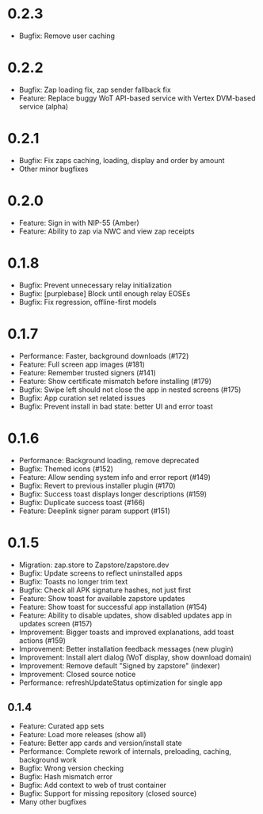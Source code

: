 # 0.2.3

  - Bugfix: Remove user caching

# 0.2.2

  - Bugfix: Zap loading fix, zap sender fallback fix
  - Feature: Replace buggy WoT API-based service with Vertex DVM-based service (alpha)

# 0.2.1

  - Bugfix: Fix zaps caching, loading, display and order by amount
  - Other minor bugfixes

# 0.2.0

  - Feature: Sign in with NIP-55 (Amber)
  - Feature: Ability to zap via NWC and view zap receipts

# 0.1.8

  - Bugfix: Prevent unnecessary relay initialization
  - Bugfix: [purplebase] Block until enough relay EOSEs
  - Bugfix: Fix regression, offline-first models

# 0.1.7

  - Performance: Faster, background downloads (#172)
  - Feature: Full screen app images (#181)
  - Feature: Remember trusted signers (#141)
  - Feature: Show certificate mismatch before installing (#179)
  - Bugfix: Swipe left should not close the app in nested screens (#175)
  - Bugfix: App curation set related issues
  - Bugfix: Prevent install in bad state: better UI and error toast

# 0.1.6
  
  - Performance: Background loading, remove deprecated
  - Bugfix: Themed icons (#152)
  - Feature: Allow sending system info and error report (#149)
  - Bugfix: Revert to previous installer plugin (#170)
  - Bugfix: Success toast displays longer descriptions (#159)
  - Bugfix: Duplicate success toast (#166)
  - Feature: Deeplink signer param support (#151)

# 0.1.5

  - Migration: zap.store to Zapstore/zapstore.dev
  - Bugfix: Update screens to reflect uninstalled apps
  - Bugfix: Toasts no longer trim text
  - Bugfix: Check all APK signature hashes, not just first
  - Feature: Show toast for available zapstore updates
  - Feature: Show toast for successful app installation (#154)
  - Feature: Ability to disable updates, show disabled updates app in updates screen (#157)
  - Improvement: Bigger toasts and improved explanations, add toast actions (#159)
  - Improvement: Better installation feedback messages (new plugin)
  - Improvement: Install alert dialog (WoT display, show download domain)
  - Improvement: Remove default "Signed by zapstore" (indexer)
  - Improvement: Closed source notice
  - Performance: refreshUpdateStatus optimization for single app

## 0.1.4

  - Feature: Curated app sets
  - Feature: Load more releases (show all)
  - Feature: Better app cards and version/install state
  - Performance: Complete rework of internals, preloading, caching, background work
  - Bugfix: Wrong version checking
  - Bugfix: Hash mismatch error
  - Bugfix: Add context to web of trust container
  - Bugfix: Support for missing repository (closed source)
  - Many other bugfixes